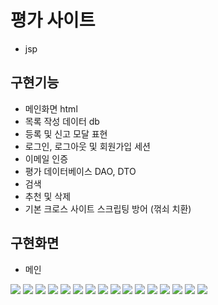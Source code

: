 # 평가 사이트
- jsp

## 구현기능

- 메인화면 html
- 목록 작성 데이터 db
- 등록 및 신고 모달 표현
- 로그인, 로그아웃 및 회원가입 세션
- 이메일 인증
- 평가 데이터베이스 DAO, DTO
- 검색
- 추천 및 삭제
- 기본 크로스 사이트 스크립팅 방어 (꺾쇠 치환)

## 구현화면

- 메인
<img src="https://user-images.githubusercontent.com/59479116/101315875-c66db980-389e-11eb-9b69-4215537a9f49.PNG">


<img src="https://user-images.githubusercontent.com/59479116/101315906-d2597b80-389e-11eb-8b58-1e738a7e7a3b.PNG">


<img src="https://user-images.githubusercontent.com/59479116/101315911-d4bbd580-389e-11eb-9d48-7208699b87e1.PNG">


<img src="https://user-images.githubusercontent.com/59479116/101315945-ea30ff80-389e-11eb-961f-6059c1051687.PNG">


<img src="https://user-images.githubusercontent.com/59479116/101315949-ebfac300-389e-11eb-867f-bff449caf702.PNG">


<img src="https://user-images.githubusercontent.com/59479116/101315970-f452fe00-389e-11eb-8932-b2ac05d41018.PNG">


<img src="https://user-images.githubusercontent.com/59479116/101315994-fcab3900-389e-11eb-945e-cacf4a5d0926.PNG">


<img src="https://user-images.githubusercontent.com/59479116/101316010-046add80-389f-11eb-890d-0f3f0fa45f1d.PNG">


<img src="https://user-images.githubusercontent.com/59479116/101316014-0765ce00-389f-11eb-949a-fc32b11b06f5.PNG">


<img src="https://user-images.githubusercontent.com/59479116/101316021-09c82800-389f-11eb-906e-cf10048655d9.PNG">


<img src="https://user-images.githubusercontent.com/59479116/101316028-0b91eb80-389f-11eb-9377-32fe6676ac72.PNG">


<img src="https://user-images.githubusercontent.com/59479116/101316038-12b8f980-389f-11eb-8b7b-e3a07673ae82.PNG">


<img src="https://user-images.githubusercontent.com/59479116/101316041-1482bd00-389f-11eb-83b8-a11ffd0af575.PNG">


<img src="https://user-images.githubusercontent.com/59479116/101316051-1a789e00-389f-11eb-9c3e-78811c2a502e.PNG">


<img src="https://user-images.githubusercontent.com/59479116/101316055-1cdaf800-389f-11eb-86ef-a6b62cb2131c.PNG">


<img src="https://user-images.githubusercontent.com/59479116/101316073-249a9c80-389f-11eb-8691-39b139b08c01.PNG">


